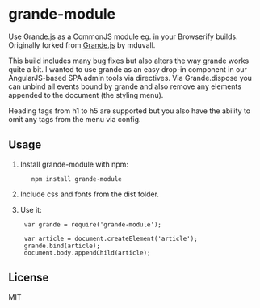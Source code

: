 grande-module
=============

Use Grande.js as a CommonJS module eg. in your Browserify builds. Originally forked from [Grande.js](https://github.com/mduvall/grande.js) by mduvall. 

This build includes many bug fixes but also alters the way grande works quite a bit. I wanted to use grande as an easy drop-in component in our AngularJS-based SPA admin tools via directives. Via Grande.dispose you can unbind all events bound by grande and also remove any elements appended to the document (the styling menu).

Heading tags from h1 to h5 are supported but you also have the ability to omit any tags from the menu via config.


Usage
-----

1. Install grande-module with npm:
	
          npm install grande-module

2. Include css and fonts from the dist folder.

3. Use it:
	
	    var grande = require('grande-module');

	    var article = document.createElement('article');
	    grande.bind(article);
	    document.body.appendChild(article);


License
-------
MIT
